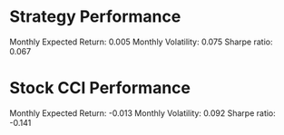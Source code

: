 # Strategy Performance
Monthly Expected Return: 0.005
Monthly Volatility: 0.075
Sharpe ratio: 0.067
# Stock CCI Performance
Monthly Expected Return: -0.013
Monthly Volatility: 0.092
Sharpe ratio: -0.141
